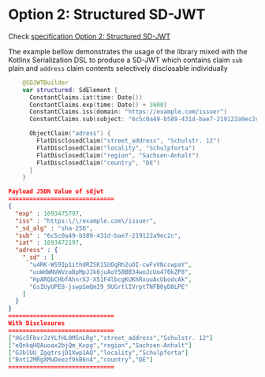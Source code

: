 # Option 2: Structured SD-JWT

Check [specification Option 2: Structured SD-JWT](https://www.ietf.org/archive/id/draft-ietf-oauth-selective-disclosure-jwt-05.html#name-option-2-structured-sd-jwt)

The example bellow demonstrates the usage of the library mixed with the Kotlinx Serialization DSL
to produce a SD-JWT which contains claim `sub` plain and `address` claim contents selectively disclosable individually


```swift
    @SDJWTBuilder
    var structured: SdElement {
      ConstantClaims.iat(time: Date())
      ConstantClaims.exp(time: Date() + 3600)
      ConstantClaims.iss(domain: "https://example.com/issuer")
      ConstantClaims.sub(subject: "6c5c0a49-b589-431d-bae7-219122a9ec2c")

      ObjectClaim("adress") {
        FlatDisclosedClaim("street_address", "Schulstr. 12")
        FlatDisclosedClaim("locality", "Schulpforta")
        FlatDisclosedClaim("region", "Sachsen-Anhalt")
        FlatDisclosedClaim("country", "DE")
      }
    }
```
```json
Payload JSON Value of sdjwt
==============================
{
  "exp" : 1693475797,
  "iss" : "https:\/\/example.com\/issuer",
  "_sd_alg" : "sha-256",
  "sub" : "6c5c0a49-b589-431d-bae7-219122a9ec2c",
  "iat" : 1693472197,
  "adress" : {
    "_sd" : [
      "u4RK-WS9Ip1ithdRZSK1SUOgRh2uOI-cwFvVNccwpaY",
      "uuWdWNVWVzaBpMpJJk6juAoY50BB34woJcUo470kZP8",
      "HpARQbCHbfAhnrXJ-X51F4lbcgKUKhRxuuAcUbodcAk",
      "GsIUyUPE8-jswpSmQmI9_9UGrtlIVrptTNFB0yD8LPE"
    ]
  }
}
==============================
With Disclosures
==============================
["HGc5FbvrJzYLfHL0MSnLRg","street_address","Schulstr. 12"]
["eQnkqHQAuoax2bjQm_Kxpg","region","Sachsen-Anhalt"]
["GJblUU_ZgqtrsjD1Xwp1AQ","locality","Schulpforta"]
["Bnt12MRgXMuDeezf9kB6nA","country","DE"]
==============================
```